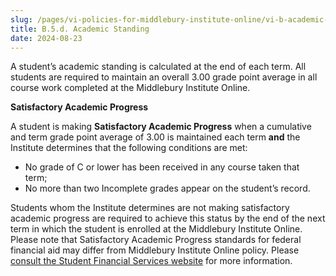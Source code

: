 ```yaml
---
slug: /pages/vi-policies-for-middlebury-institute-online/vi-b-academic-policies/b-5-grades-credits-academic-policies/b-5-d-academic-standing
title: B.5.d. Academic Standing
date: 2024-08-23
---
```

A student’s academic standing is calculated at the end of each term. All students are required to maintain an overall 3.00 grade point average in all course work completed at the Middlebury Institute Online. 

**Satisfactory Academic Progress** 

A student is making **Satisfactory Academic Progress** when a cumulative and term grade point average of 3.00 is maintained each term **and** the Institute determines that the following conditions are met: 

*   No grade of C or lower has been received in any course taken that term; 
*   No more than two Incomplete grades appear on the student’s record. 

Students whom the Institute determines are not making satisfactory academic progress are required to achieve this status by the end of the next term in which the student is enrolled at the Middlebury Institute Online. Please note that Satisfactory Academic Progress standards for federal financial aid may differ from Middlebury Institute Online policy. Please [consult the Student Financial Services website](https://www.middlebury.edu/institute/admissions/financial-aid/policies#satisfactory-academic-progress) for more information.
